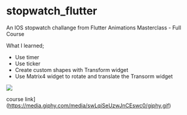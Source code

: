 # stopwatch_flutter

An IOS stopwatch challange from Flutter Animations Masterclass - Full Course 

What I learned;

* Use timer
* Use ticker
* Create custom shapes with Transform widget
* Use Matrix4 widget to rotate and translate the Transorm widget




![](https://media.giphy.com/media/mtNJ6oLjlcJpvZLaSj/giphy.gif)


course link](https://media.giphy.com/media/swLqiSeUzwJnCEswc0/giphy.gif)
